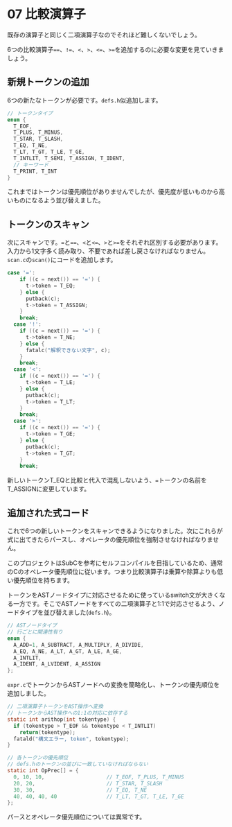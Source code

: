 # 07 比較演算子

既存の演算子と同じく二項演算子なのでそれほど難しくないでしょう。

6つの比較演算子`==`、`!=`、`<`、`>`、`<=`、`>=`を追加するのに必要な変更を見ていきましょう。

## 新規トークンの追加

6つの新たなトークンが必要です。`defs.h`似追加します。

```c
// トークンタイプ
enum {
  T_EOF,
  T_PLUS, T_MINUS,
  T_STAR, T_SLASH,
  T_EQ, T_NE,
  T_LT, T_GT, T_LE, T_GE,
  T_INTLIT, T_SEMI, T_ASSIGN, T_IDENT,
  // キーワード
  T_PRINT, T_INT
}
```

これまではトークンは優先順位がありませんでしたが、優先度が低いものから高いものになるよう並び替えました。

## トークンのスキャン

次にスキャンです。`=`と`==`、`<`と`<=`、`>`と`>=`をそれぞれ区別する必要があります。入力から1文字多く読み取り、不要であれば差し戻さなければなりません。`scan.c`の`scan()`にコードを追加します。

```c
case '=':
    if ((c = next()) == '=') {
      t->token = T_EQ;
    } else {
      putback(c);
      t->token = T_ASSIGN;
    }
    break;
  case '!':
    if ((c = next()) == '=') {
      t->token = T_NE;
    } else {
      fatalc("解釈できない文字", c);
    }
    break;
  case '<':
    if ((c = next()) == '=') {
      t->token = T_LE;
    } else {
      putback(c);
      t->token = T_LT;
    }
    break;
  case '>':
    if ((c = next()) == '=') {
      t->token = T_GE;
    } else {
      putback(c);
      t->token = T_GT;
    }
    break;
```

新しいトークンT_EQと比較と代入で混乱しないよう、`=`トークンの名前をT_ASSIGNに変更しています。

## 追加された式コード

これで6つの新しいトークンをスキャンできるようになりました。次にこれらが式に出てきたらパースし、オペレータの優先順位を強制させなければなりません。

このプロジェクトはSubCを参考にセルフコンパイルを目指しているため、通常のCのオペレータ優先順位に従います。つまり比較演算子は乗算や除算よりも低い優先順位を持ちます。

トークンをASTノードタイプに対応させるために使っているswitch文が大きくなる一方です。そこでASTノードをすべての二項演算子と1:1で対応させるよう、ノードタイプを並び替えました(`defs.h`)。

```c
// ASTノードタイプ
// 行ごとに関連性有り
enum {
  A_ADD=1, A_SUBTRACT, A_MULTIPLY, A_DIVIDE,
  A_EQ, A_NE, A_LT, A_GT, A_LE, A_GE,
  A_INTLIT,
  A_IDENT, A_LVIDENT, A_ASSIGN
};
```

`expr.c`でトークンからASTノードへの変換を簡略化し、トークンの優先順位を追加しました。

```c
// 二項演算子トークンをAST操作へ変換
// トークンからAST操作への1:1の対応に依存する
static int arithop(int tokentype) {
  if (tokentype > T_EOF && tokentype < T_INTLIT)
    return(tokentype);
  fatald("構文エラー, token", tokentype);
}

// 各トークンの優先順位
// defs.hのトークンの並びに一致していなければならない
static int OpPrec[] = {
  0, 10, 10,                    // T_EOF, T_PLUS, T_MINUS
  20, 20,                       // T_STAR, T_SLASH
  30, 30,                       // T_EQ, T_NE
  40, 40, 40, 40                // T_LT, T_GT, T_LE, T_GE
};
```

パースとオペレータ優先順位については異常です。
